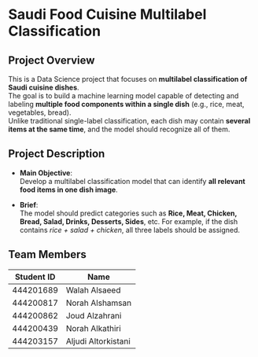 
# Saudi Food Cuisine Multilabel Classification

## Project Overview
This is a Data Science project that focuses on **multilabel classification of Saudi cuisine dishes**.  
The goal is to build a machine learning model capable of detecting and labeling **multiple food components within a single dish** (e.g., rice, meat, vegetables, bread).  
Unlike traditional single-label classification, each dish may contain **several items at the same time**, and the model should recognize all of them.  


##  Project Description
- **Main Objective**:  
  Develop a multilabel classification model that can identify **all relevant food items in one dish image**.  

- **Brief**:  
  The model should predict categories such as **Rice, Meat, Chicken, Bread, Salad, Drinks, Desserts, Sides**, etc. For example, if the dish contains *rice + salad + chicken*, all three labels should be assigned.  


## Team Members
| Student ID | Name                |
|------------|---------------------|
| 444201689  | Walah Alsaeed  |
| 444200817  | Norah Alshamsan |
| 444200862  | Joud Alzahrani  |
| 444200439  | Norah Alkathiri |
| 444203157  | Aljudi Altorkistani |


